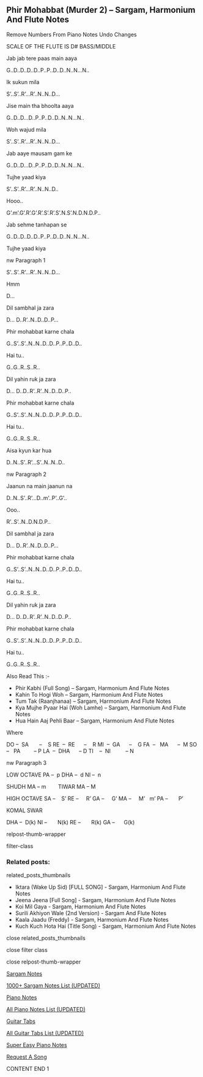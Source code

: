 
## Phir Mohabbat (Murder 2) – Sargam, Harmonium And Flute Notes

Remove Numbers From Piano Notes
Undo Changes

SCALE OF THE FLUTE IS D# BASS/MIDDLE

Jab jab tere paas main aaya

G..D..D..D..D..P..P..D..D..N..N…N..

Ik sukun mila

S’..S’..R’…R’..N..N..D…

Jise main tha bhoolta aaya

G..D..D…D..P..P..D..D..N..N…N..

Woh wajud mila

S’..S’..R’…R’..N..N..D…

Jab aaye mausam gam ke

G..D..D…D..P..P..D..D..N..N…N..

Tujhe yaad kiya

S’..S’..R’…R’..N..N..D..

Hooo..

G’.m’.G’.R’.G’.R’.S’.R’.S’.N.S’.N.D.N.D.P..

Jab sehme tanhapan se

G..D..D..D..D..P..P..D..D..N..N…N..

Tujhe yaad kiya

nw Paragraph 1

S’..S’..R’…R’..N..N..D…

Hmm

D…

Dil sambhal ja zara

D… D..R’..N..D..D..P…

Phir mohabbat karne chala

G..S’..S’..N..N..D..D..P..P..D..D..

Hai tu..

G..G..R..S..R..

Dil yahin ruk ja zara

D… D..D..R’..R’..N..D..D..P..

Phir mohabbat karne chala

G..S’..S’..N..N..D..D..P..P..D..D..

Hai tu..

G..G..R..S..R..

Aisa kyun kar hua

D..N..S’..R’…S’..N..N..D..

nw Paragraph 2

Jaanun na main jaanun na

D..N..S’..R’…D..m’..P’..G’..

Ooo..

R’..S’..N..D.N.D.P..

Dil sambhal ja zara

D… D..R’..N..D..D..P…

Phir mohabbat karne chala

G..S’..S’..N..N..D..D..P..P..D..D..

Hai tu..

G..G..R..S..R..

Dil yahin ruk ja zara

D… D..D..R’..R’..N..D..D..P..

Phir mohabbat karne chala

G..S’..S’..N..N..D..D..P..P..D..D..

Hai tu..

G..G..R..S..R..

Also Read This :-

* Phir Kabhi (Full Song) – Sargam, Harmonium And Flute Notes
* Kahin To Hogi Woh – Sargam, Harmonium And Flute Notes
* Tum Tak (Raanjhanaa) – Sargam, Harmonium And Flute Notes
* Kya Mujhe Pyaar Hai (Woh Lamhe) – Sargam, Harmonium And Flute Notes
* Hua Hain Aaj Pehli Baar – Sargam, Harmonium And Flute Notes

Where

DO –  SA       –    S
RE  –  RE      –    R
MI  –  GA      –    G
FA  –   MA      –  M
SO  –   PA         – P
LA  –  DHA      – D
TI    –  NI          – N

nw Paragraph 3

LOW OCTAVE
PA –  p
DHA –  d
NI –  n

SHUDH MA – m        TIWAR MA – M

HIGH OCTAVE
SA –    S’
RE –     R’
GA –     G’
MA –     M’   m’
PA –       P’

KOMAL SWAR

DHA –  D(k)
NI –       N(k)
RE –       R(k)
GA –      G(k)

relpost-thumb-wrapper

filter-class

### Related posts:

related_posts_thumbnails

* Iktara (Wake Up Sid) [FULL SONG] - Sargam, Harmonium And Flute Notes
* Jeena Jeena [Full Song] - Sargam, Harmonium And Flute Notes
* Koi Mil Gaya - Sargam, Harmonium And Flute Notes
* Surili Akhiyon Wale (2nd Version) - Sargam And Flute Notes
* Kaala Jaadu (Freddy) - Sargam, Harmonium And Flute Notes
* Kuch Kuch Hota Hai (Title Song) - Sargam, Harmonium And Flute Notes

close related_posts_thumbnails

close filter class

close relpost-thumb-wrapper

[Sargam Notes](https://www.notationsworld.com/sargam-notes.html)

[1000+ Sargam Notes List (UPDATED)](https://www.notationsworld.com/all-songs-list-sargam-notes.html)

[Piano Notes](https://www.notationsworld.com/piano-notes.html)

[All Piano Notes List (UPDATED)](https://www.notationsworld.com/all-songs-list-piano-notes.html)

[Guitar Tabs](https://www.notationsworld.com/guitar-tabs.html)

[All Guitar Tabs List (UPDATED)](https://www.notationsworld.com/all-songs-list-guitar-tabs.html)

[Super Easy Piano Notes](https://studywall.in/)

[Request A Song](https://www.notationsworld.com/request-a-song.html)

CONTENT END 1

